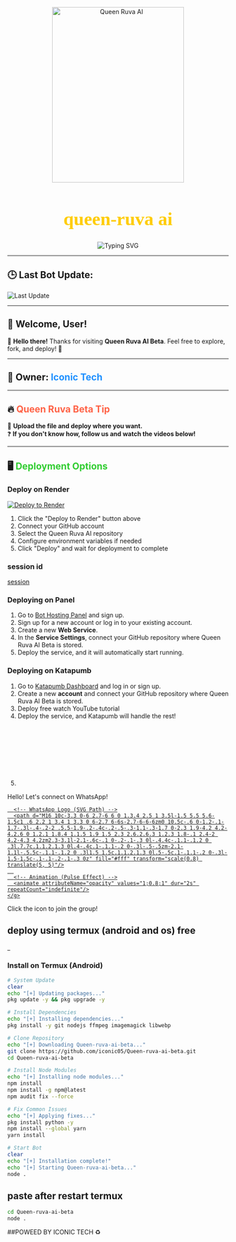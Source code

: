 <p align="center">
  <img src="https://files.catbox.moe/5i2kcn.png" alt="Queen Ruva AI" width="300" height="400" />
</p>

<h1 align="center" style="font-family: 'EB Garamond', serif; font-size: 3em; color: #ffcc00;">queen-ruva ai</h1>

<p align="center">
  <img src="https://readme-typing-svg.demolab.com?font=EB+Garamond&weight=900&size=30&duration=4000&pause=1000&width=435&lines=My+Name+is+Iconic+Tech;Created+Queen+Ruva+AI;Fork+Me+and+Enjoy!" alt="Typing SVG" />
</p>

---

## 🕒 Last Bot Update:  
![Last Update](https://img.shields.io/github/last-commit/iconic05/Queen-ruva-ai-beta?style=for-the-badge&label=Updated%20on)

---  
## 👋 **Welcome, User!**  
💬 **Hello there!** Thanks for visiting **Queen Ruva AI Beta**. Feel free to explore, fork, and deploy! 🚀  

---

## 👤 **Owner:** <span style="color: #1E90FF;">Iconic Tech</span>  

---

## 🔥 **<span style="color: #FF6347;">Queen Ruva Beta Tip</span>**  
🚀 **Upload the file and deploy where you want.**  
❓ **If you don't know how, follow us and watch the videos below!**  

---

## 🖥 **<span style="color: #32CD32;">Deployment Options</span>**  

### Deploy on Render
[![Deploy to Render](https://render.com/images/deploy-to-render-button.svg)](https://render.com/deploy)
1. Click the "Deploy to Render" button above
2. Connect your GitHub account
3. Select the Queen Ruva AI repository
4. Configure environment variables if needed
5. Click "Deploy" and wait for deployment to complete

### session id 
[session](https://queen-ruva-ai-3d-session-id.onrender.com/)

### Deploying on Panel  
1. Go to [Bot Hosting Panel](https://bot-hosting.net/?aff=1274828280750407803) and sign up.
2. Sign up for a new account or log in to your existing account.
3. Create a new **Web Service**.
4. In the **Service Settings**, connect your GitHub repository where Queen Ruva AI Beta is stored.
6. Deploy the service, and it will automatically start running.

### Deploying on Katapumb  
1. Go to [Katapumb Dashboard](https://dashboard.katabump.com/auth/login#0d9140) and log in or sign up.
2. Create a new **account** and connect your GitHub repository where Queen Ruva AI Beta is stored.
3. Deploy free watch YouTube tutorial 
4. Deploy the service, and Katapumb will handle the rest!
5. <svg width="400" height="150" xmlns="http://www.w3.org/2000/svg">
  <!-- Background -->
  <rect width="100%" height="100%" fill="#f0f8ff" rx="10" ry="10"/>
  
  <!-- Greeting Text -->
  <text x="50%" y="40%" font-family="Arial" font-size="20" fill="#333" text-anchor="middle">
    Hello! Let's connect on WhatsApp!
  </text>
  
  <!-- Animated WhatsApp Icon (Clickable) -->
  <a href="https://chat.whatsapp.com/JyFPHD/c5b4kQjMJFjy7Np" target="_blank">
    <g transform="translate(180, 70)">
      <!-- WhatsApp Icon Background -->
      <circle cx="20" cy="20" r="20" fill="#25D366"/>
      
      <!-- WhatsApp Logo (SVG Path) -->
      <path d="M16 10c-3.3 0-6 2.7-6 6 0 1.3.4 2.5 1 3.5l-1.5 5.5 5.6-1.5c1 .6 2.2 1 3.4 1 3.3 0 6-2.7 6-6s-2.7-6-6-6zm0 10.5c-.6 0-1.2-.1-1.7-.3l-.4-.2-2 .5.5-1.9-.2-.4c-.2-.5-.3-1.1-.3-1.7 0-2.3 1.9-4.2 4.2-4.2.6 0 1.2.1 1.8.4 1.1.5 1.9 1.5 2.3 2.6.2.6.3 1.2.3 1.8-.1 2.4-2 4.2-4.3 4.2zm2.3-3.1l-2.1-.6c-.1 0-.2-.1-.3 0l-.4.4c-.1.1-.1.2 0 .3l.7.7c.1.1.2.1.3 0l.4-.4c.1-.1.1-.2 0-.3l-.5-.5zm-2.1-1.1l-.5.5c-.1.1-.1.2 0 .3l1.5 1.5c.1.1.2.1.3 0l.5-.5c.1-.1.1-.2 0-.3l-1.5-1.5c-.1-.1-.2-.1-.3 0z" fill="#fff" transform="scale(0.8) translate(5, 5)"/>
      
      <!-- Animation (Pulse Effect) -->
      <animate attributeName="opacity" values="1;0.8;1" dur="2s" repeatCount="indefinite"/>
    </g>
  </a>
  
  <!-- Footer Text -->
  <text x="50%" y="85%" font-family="Arial" font-size="12" fill="#666" text-anchor="middle">
    Click the icon to join the group!
  </text>
</svg>

## deploy using termux (android and os) free 
_
### Install on Termux (Android)
```bash
# System Update
clear
echo "[+] Updating packages..."
pkg update -y && pkg upgrade -y

# Install Dependencies
echo "[+] Installing dependencies..."
pkg install -y git nodejs ffmpeg imagemagick libwebp

# Clone Repository
echo "[+] Downloading Queen-ruva-ai-beta..."
git clone https://github.com/iconic05/Queen-ruva-ai-beta.git
cd Queen-ruva-ai-beta

# Install Node Modules
echo "[+] Installing node modules..."
npm install
npm install -g npm@latest
npm audit fix --force

# Fix Common Issues
echo "[+] Applying fixes..."
pkg install python -y
npm install --global yarn
yarn install

# Start Bot
clear
echo "[+] Installation complete!"
echo "[+] Starting Queen-ruva-ai-beta..."
node .
```
## paste after restart termux 
```bash
cd Queen-ruva-ai-beta
node .
```
##POWEED BY ICONIC TECH ♻️ 
